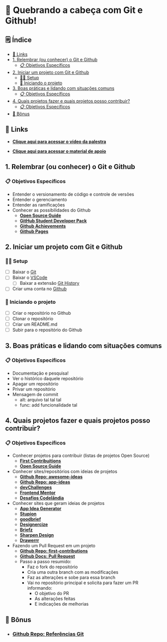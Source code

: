 # 🧩 Quebrando a cabeça com Git e Github!

## 🗒️ Índice

  - [🔗 Links](#️-links)
  - [1. Relembrar (ou conhecer) o Git e Github](#1-relembrar-ou-conhecer-o-git-e-github)
    - [📋 Objetivos Específicos](#-objetivos-específicos)
  - [2. Iniciar um projeto com Git e Github](#2-iniciar-um-projeto-com-git-e-github)
    - [🧑‍💻 Setup](#-setup)
    - [🎁 Iniciando o projeto](#-iniciando-o-projeto)
  - [3. Boas práticas e lidando com situações comuns](#3-boas-práticas-e-lidando-com-situações-comuns)
    - [📋 Objetivos Específicos](#-objetivos-específicos-1)
  - [4. Quais projetos fazer e quais projetos posso contribuir?](#4-quais-projetos-fazer-e-quais-projetos-posso-contribuir)
    - [📋 Objetivos Específicos](#-objetivos-específicos-2)
  - [🎁 Bônus](#-bônus)

## 🔗 Links

- [**Clique aqui para acessar o vídeo da palestra**](https://youtu.be/6b-M2w0sPrA)

- [**Clique aqui para acessar o material de apoio**](https://www.figma.com/proto/Fl4hbYtpuMdhWs83bfJFWC/Continue-quebrando-a-cabe%C3%A7a-com-versionamento-de-c%C3%B3digo!---Material?embed_host=notion&kind=&node-id=3%3A4&page-id=0%3A1&scaling=contain)



## 1. Relembrar (ou conhecer) o Git e Github

### 📋 Objetivos Específicos

- Entender o versionamento de código e controle de versões
- Entender o gerenciamento
- Entender as ramificações
- Conhecer as possibilidades do Github
    - [**Open Source Guide**](https://opensource.guide/pt/how-to-contribute/)
    - [**GitHub Student Developer Pack**](https://education.github.com/)
    - [**Github Achievements**](https://github.com/drknzz/GitHub-Achievements)
    - [**Github Pages**](https://pages.github.com/)

## 2. Iniciar um projeto com Git e Github

### 🧑‍💻 Setup

- [ ]  Baixar o [Git](https://git-scm.com/)
- [ ]  Baixar o [VSCode](https://code.visualstudio.com/)
    - [ ]  Baixar a extensão [Git History](https://marketplace.visualstudio.com/items?itemName=donjayamanne.githistory)
- [ ]  Criar uma conta no [Github](https://github.com/)

### 🎁 Iniciando o projeto

- [ ]  Criar o repositório no Github
- [ ]  Clonar o repositório
- [ ]  Criar um README.md
- [ ]  Subir para o repositório do Github

## 3. Boas práticas e lidando com situações comuns

### 📋 Objetivos Específicos

- Documentação e pesquisa!
- Ver o histórico daquele repositório
- Apagar um repositório
- Privar um repositório
- Mensagem de commit
    - alt: arquivo tal tal tal
    - func: add funcionalidade tal

## 4. Quais projetos fazer e quais projetos posso contribuir?

### 📋 Objetivos Específicos

- Conhecer projetos para contribuir (listas de projetos Open Source)
    - [**First Contribuitions**](https://firstcontributions.github.io/)
    - [**Open Source Guide**](https://opensource.guide/pt/how-to-contribute/)
- Conhecer sites/repositórios com ideias de projetos
    - [**Github Repo: awesome-ideas**](https://github.com/rpaggi/awesome-ideas)
    - [**Github Repo: app-ideas**](https://github.com/florinpop17/app-ideas)
    - [**devChallenges**](https://devchallenges.io/)
    - [**Frontend Mentor**](https://www.frontendmentor.io/)
    - [**Desafios Codelândia**](https://www.figma.com/file/Yb9IBH56g7T1hdIyZ3BMNO/Desafios---Codel%C3%A2ndia?node-id=624%3A2)
- Conhecer sites que geram ideias de projetos
    - [**App Idea Generator**](https://appideagenerator.com/)
    - [**Stupion**](https://stupion.com/all-ideas/)
    - [**goodbrief**](https://goodbrief.io/)
    - [**Designercize**](https://designercize.com/)
    - [**Briefz**](https://www.briefz.biz/)
    - [**Sharpen Design**](https://sharpen.design/)
    - [**Drawerrr**](https://drawerrr.com/challenge)
- Fazendo um Pull Request em um projeto
    - [**Github Repo: first-contributions**](https://github.com/firstcontributions/first-contributions)
    - [**Github Docs: Pull Request**](https://docs.github.com/pt/pull-requests/collaborating-with-pull-requests/proposing-changes-to-your-work-with-pull-requests/about-pull-requests)
    - Passo a passo resumido:
      - Faz o fork do repositório
      - Cria uma outra branch com as modificações
      - Faz as alterações e sobe para essa branch
      - Vai no repositório principal e solicita para fazer um PR informando:
          - O objetivo do PR
          - As alterações feitas
          - E indicações de melhorias
  
## 🎁 Bônus

- ### [**Github Repo:** Referências Git](https://github.com/Thiago-Nascimento/referencia-git)
